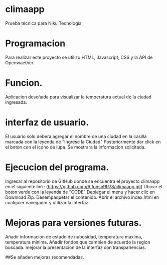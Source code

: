 # climaapp
Prueba técnica para Niku Tecnología

# Programacion
Para realizar este proyecto se utilizo HTML, Javascript, CSS y la API de Openwaether.

# Funcion.
Aplicacion deseñada para visualizar la temperatura actual de la ciudad ingresada.

# interfaz de usuario.
El usuario solo debera agregar el nombre de una ciudad en la casilla marcada con la leyenda de "Ingrese la Ciudad"
Posteriormente dar click en el boton con el icono de lupa.
Se mostrara la informacion solicitada.

# Ejecucion del programa.
Ingresar al repositorio de GitHub donde se encuentra el proyecto climaapp en el siguiente link: (https://github.com/AlfonsoRR78/climaapp.git) 
Ubicar el boton verde con la leyenda de "CODE"
Deplegar el menu y hacer clic en Download Zip.
Desempaquetar el contenido.
Abrir el archivo index.html en cualquier navegador y utilizar la interfaz.

# Mejoras para versiones futuras.
Añadir informacion de estado de nubosidad, temperatura maxima, temperatura minima.
Añadir fondos que cambien de acuerdo la region buscada.
mejorar la presentacion de la interfaz con transpariencias.

##Se añaden mejoras recomendadas.
